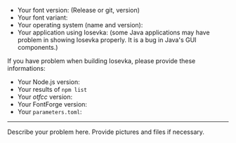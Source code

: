 * Your font version: (Release or git, version)
* Your font variant:
* Your operating system (name and version):
* Your application using Iosevka: (some Java applications may have problem in showing Iosevka properly. It is a bug in Java's GUI components.)

If you have problem when building Iosevka, please provide these informations:

* Your Node.js version:
* Your results of `npm list`
* Your _otfcc_ version:
* Your FontForge version:
* Your `parameters.toml`:

---

Describe your problem here. Provide pictures and files if necessary.
